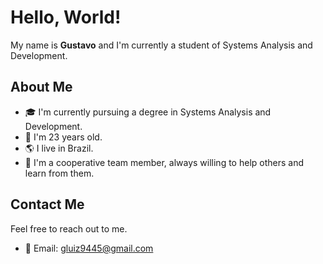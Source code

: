# Hello, World!

My name is **Gustavo** and I'm currently a student of Systems Analysis and Development.

## About Me

- 🎓 I'm currently pursuing a degree in Systems Analysis and Development.
- 🎂 I'm 23 years old.
- 🌎 I live in Brazil.
- 🤝 I'm a cooperative team member, always willing to help others and learn from them.

## Contact Me

Feel free to reach out to me.

- 📧 Email: gluiz9445@gmail.com
